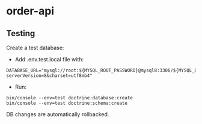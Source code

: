# order-api

## Testing
Create a test database:
- Add .env.test.local file with:
```
DATABASE_URL="mysql://root:${MYSQL_ROOT_PASSWORD}@mysql8:3306/${MYSQL_DATABASE}?serverVersion=8&charset=utf8mb4"
```
- Run:
```
bin/console --env=test doctrine:database:create
bin/console --env=test doctrine:schema:create
```
DB changes are automatically rollbacked.
